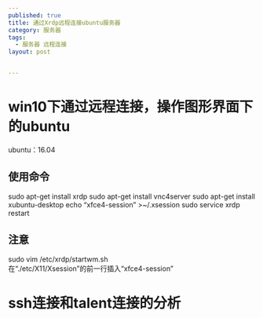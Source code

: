 ```yaml
---
published: true
title: 通过Xrdp远程连接ubuntu服务器
category: 服务器
tags: 
  - 服务器 远程连接
layout: post


---
```


# win10下通过远程连接，操作图形界面下的ubuntu

ubuntu：16.04

## 使用命令  
sudo apt-get install xrdp
sudo apt-get install vnc4server
sudo apt-get install xubuntu-desktop
echo “xfce4-session” >~/.xsession
sudo service xrdp restart  
## 注意  
sudo vim /etc/xrdp/startwm.sh  
在“./etc/X11/Xsession”的前一行插入“xfce4-session”  

# ssh连接和talent连接的分析



